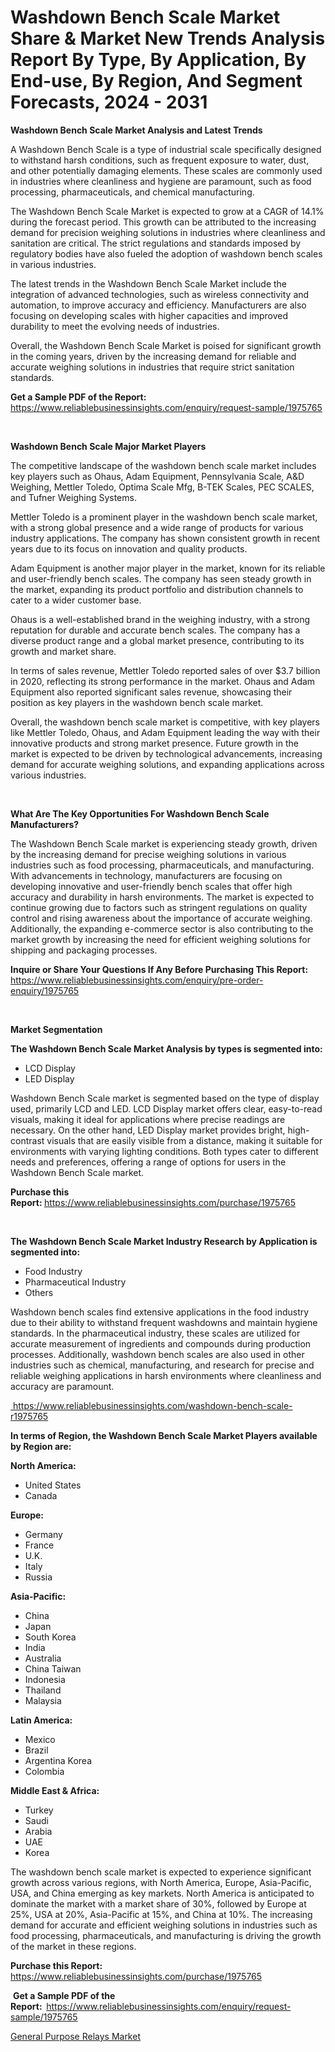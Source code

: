 <p><h1>Washdown Bench Scale Market Share & Market New Trends Analysis Report By Type, By Application, By End-use, By Region, And Segment Forecasts, 2024 - 2031</h1></p><p><strong>Washdown Bench Scale Market Analysis and Latest Trends</strong></p>
<p><p>A Washdown Bench Scale is a type of industrial scale specifically designed to withstand harsh conditions, such as frequent exposure to water, dust, and other potentially damaging elements. These scales are commonly used in industries where cleanliness and hygiene are paramount, such as food processing, pharmaceuticals, and chemical manufacturing.</p><p>The Washdown Bench Scale Market is expected to grow at a CAGR of 14.1% during the forecast period. This growth can be attributed to the increasing demand for precision weighing solutions in industries where cleanliness and sanitation are critical. The strict regulations and standards imposed by regulatory bodies have also fueled the adoption of washdown bench scales in various industries.</p><p>The latest trends in the Washdown Bench Scale Market include the integration of advanced technologies, such as wireless connectivity and automation, to improve accuracy and efficiency. Manufacturers are also focusing on developing scales with higher capacities and improved durability to meet the evolving needs of industries.</p><p>Overall, the Washdown Bench Scale Market is poised for significant growth in the coming years, driven by the increasing demand for reliable and accurate weighing solutions in industries that require strict sanitation standards.</p></p>
<p><strong>Get a Sample PDF of the Report:&nbsp;</strong> <a href="https://www.reliablebusinessinsights.com/enquiry/request-sample/1975765">https://www.reliablebusinessinsights.com/enquiry/request-sample/1975765</a></p>
<p>&nbsp;</p>
<p><strong>Washdown Bench Scale Major Market Players</strong></p>
<p><p>The competitive landscape of the washdown bench scale market includes key players such as Ohaus, Adam Equipment, Pennsylvania Scale, A&D Weighing, Mettler Toledo, Optima Scale Mfg, B-TEK Scales, PEC SCALES, and Tufner Weighing Systems.</p><p>Mettler Toledo is a prominent player in the washdown bench scale market, with a strong global presence and a wide range of products for various industry applications. The company has shown consistent growth in recent years due to its focus on innovation and quality products.</p><p>Adam Equipment is another major player in the market, known for its reliable and user-friendly bench scales. The company has seen steady growth in the market, expanding its product portfolio and distribution channels to cater to a wider customer base.</p><p>Ohaus is a well-established brand in the weighing industry, with a strong reputation for durable and accurate bench scales. The company has a diverse product range and a global market presence, contributing to its growth and market share.</p><p>In terms of sales revenue, Mettler Toledo reported sales of over $3.7 billion in 2020, reflecting its strong performance in the market. Ohaus and Adam Equipment also reported significant sales revenue, showcasing their position as key players in the washdown bench scale market.</p><p>Overall, the washdown bench scale market is competitive, with key players like Mettler Toledo, Ohaus, and Adam Equipment leading the way with their innovative products and strong market presence. Future growth in the market is expected to be driven by technological advancements, increasing demand for accurate weighing solutions, and expanding applications across various industries.</p></p>
<p>&nbsp;</p>
<p><strong>What Are The Key Opportunities For Washdown Bench Scale Manufacturers?</strong></p>
<p><p>The Washdown Bench Scale market is experiencing steady growth, driven by the increasing demand for precise weighing solutions in various industries such as food processing, pharmaceuticals, and manufacturing. With advancements in technology, manufacturers are focusing on developing innovative and user-friendly bench scales that offer high accuracy and durability in harsh environments. The market is expected to continue growing due to factors such as stringent regulations on quality control and rising awareness about the importance of accurate weighing. Additionally, the expanding e-commerce sector is also contributing to the market growth by increasing the need for efficient weighing solutions for shipping and packaging processes.</p></p>
<p><strong>Inquire or Share Your Questions If Any Before Purchasing This Report:</strong> <a href="https://www.reliablebusinessinsights.com/enquiry/pre-order-enquiry/1975765">https://www.reliablebusinessinsights.com/enquiry/pre-order-enquiry/1975765</a></p>
<p>&nbsp;</p>
<p><strong>Market Segmentation</strong></p>
<p><strong>The Washdown Bench Scale Market Analysis by types is segmented into:</strong></p>
<p><ul><li>LCD Display</li><li>LED Display</li></ul></p>
<p><p>Washdown Bench Scale market is segmented based on the type of display used, primarily LCD and LED. LCD Display market offers clear, easy-to-read visuals, making it ideal for applications where precise readings are necessary. On the other hand, LED Display market provides bright, high-contrast visuals that are easily visible from a distance, making it suitable for environments with varying lighting conditions. Both types cater to different needs and preferences, offering a range of options for users in the Washdown Bench Scale market.</p></p>
<p><strong>Purchase this Report:&nbsp;</strong><a href="https://www.reliablebusinessinsights.com/purchase/1975765">https://www.reliablebusinessinsights.com/purchase/1975765</a></p>
<p>&nbsp;</p>
<p><strong>The Washdown Bench Scale Market Industry Research by Application is segmented into:</strong></p>
<p><ul><li>Food Industry</li><li>Pharmaceutical Industry</li><li>Others</li></ul></p>
<p><p>Washdown bench scales find extensive applications in the food industry due to their ability to withstand frequent washdowns and maintain hygiene standards. In the pharmaceutical industry, these scales are utilized for accurate measurement of ingredients and compounds during production processes. Additionally, washdown bench scales are also used in other industries such as chemical, manufacturing, and research for precise and reliable weighing applications in harsh environments where cleanliness and accuracy are paramount.</p></p>
<p><a href="https://www.reliablebusinessinsights.com/washdown-bench-scale-r1975765">&nbsp;https://www.reliablebusinessinsights.com/washdown-bench-scale-r1975765</a></p>
<p><strong>In terms of Region, the Washdown Bench Scale Market Players available by Region are:</strong></p>
<p>
    <p> <strong> North America: </strong>
        <ul>
            <li>United States</li>
            <li>Canada</li>
        </ul>
        </p> 
    <p> <strong> Europe: </strong>
        <ul>
            <li>Germany</li>
            <li>France</li>
            <li>U.K.</li>
            <li>Italy</li>
            <li>Russia</li>
        </ul>
        </p> 
    <p> <strong> Asia-Pacific: </strong>
        <ul>
            <li>China</li>
            <li>Japan</li>
            <li>South Korea</li>
            <li>India</li>
            <li>Australia</li>
            <li>China Taiwan</li>
            <li>Indonesia</li>
            <li>Thailand</li>
            <li>Malaysia</li>
        </ul>
        </p> 
    <p> <strong> Latin America: </strong>
        <ul>
            <li>Mexico</li>
            <li>Brazil</li>
            <li>Argentina Korea</li>
            <li>Colombia</li>
        </ul>
        </p> 
    <p> <strong> Middle East & Africa: </strong>
        <ul>
            <li>Turkey</li>
            <li>Saudi</li>
            <li>Arabia</li>
            <li>UAE</li>
            <li>Korea</li>
        </ul>
    </p>
    </p>
<p><p>The washdown bench scale market is expected to experience significant growth across various regions, with North America, Europe, Asia-Pacific, USA, and China emerging as key markets. North America is anticipated to dominate the market with a market share of 30%, followed by Europe at 25%, USA at 20%, Asia-Pacific at 15%, and China at 10%. The increasing demand for accurate and efficient weighing solutions in industries such as food processing, pharmaceuticals, and manufacturing is driving the growth of the market in these regions.</p></p>
<p><strong>Purchase this Report: </strong><a href="https://www.reliablebusinessinsights.com/purchase/1975765">https://www.reliablebusinessinsights.com/purchase/1975765</a></p>
<p>&nbsp;<strong>Get a Sample PDF of the Report:&nbsp;&nbsp;</strong><a href="https://www.reliablebusinessinsights.com/enquiry/request-sample/1975765">https://www.reliablebusinessinsights.com/enquiry/request-sample/1975765</a></p>
<p><strong></strong></p>
<p><p><a href="https://github.com/francesprichey/Market-Research-Report-List-1/blob/main/general-purpose-relays-market.md">General Purpose Relays Market</a></p></p>